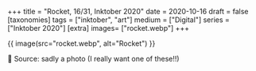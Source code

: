 +++
title = "Rocket, 16/31, Inktober 2020"
date = 2020-10-16
draft =  false
[taxonomies]
tags = ["inktober", "art"]
medium = ["Digital"]
series = ["Inktober 2020"]
[extra]
images= ["rocket.webp"]
+++

{{ image(src="rocket.webp", alt="Rocket") }}

🚀 Source: sadly a photo (I really want one of these!!)
